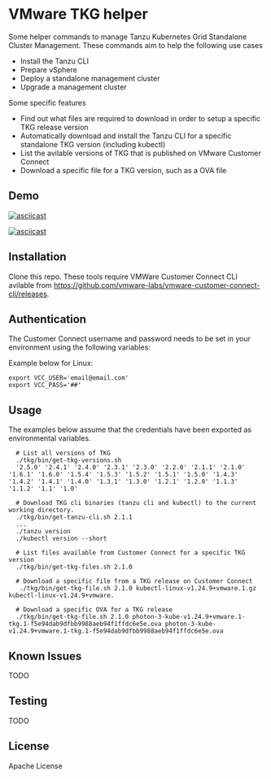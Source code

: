 # VMware TKG helper 

Some helper commands to manage Tanzu Kubernetes Grid Standalone Cluster Management.
These commands aim to help the following use cases

- Install the Tanzu CLI
- Prepare vSphere
- Deploy a standalone management cluster
- Upgrade a management cluster

Some specific features

- Find out what files are required to download in order to setup a specific TKG release version
- Automatically download and install the Tanzu CLI for a specific standalone TKG version (including kubectl) 
- List the avilable versions of TKG that is published on VMware Customer Connect
- Download a specific file for a TKG version, such as a OVA file

## Demo

[![asciicast](https://asciinema.org/a/jIGKSusKSOmTSIjinHzcn8tLI.svg)](https://asciinema.org/a/jIGKSusKSOmTSIjinHzcn8tLI)

[![asciicast](https://asciinema.org/a/bJMOlPe5F4mFLY0Rl6fiJSOp3.svg)](https://asciinema.org/a/bJMOlPe5F4mFLY0Rl6fiJSOp3)


## Installation

Clone this repo. These tools require VMWare Customer Connect CLI avilable from https://github.com/vmware-labs/vmware-customer-connect-cli/releases.

## Authentication

The Customer Connect username and password needs to be set in your environment using the following variables:

Example below for Linux:

```
export VCC_USER='email@email.com'
export VCC_PASS='##'
```


## Usage
The examples below assume that the credentials have been exported as environmental variables.


```
  # List all versions of TKG
  ./tkg/bin/get-tkg-versions.sh
  '2.5.0' '2.4.1' '2.4.0' '2.3.1' '2.3.0' '2.2.0' '2.1.1' '2.1.0' '1.6.1' '1.6.0' '1.5.4' '1.5.3' '1.5.2' '1.5.1' '1.5.0' '1.4.3' '1.4.2' '1.4.1' '1.4.0' '1.3.1' '1.3.0' '1.2.1' '1.2.0' '1.1.3' '1.1.2' '1.1' '1.0'

  # Download TKG cli binaries (tanzu cli and kubectl) to the current working directory.
  ./tkg/bin/get-tanzu-cli.sh 2.1.1
  ...
  ./tanzu version
  ./kubectl version --short

  # List files available from Customer Connect for a specific TKG version
  ./tkg/bin/get-tkg-files.sh 2.1.0

  # Download a specific file from a TKG release on Customer Connect
   ./tkg/bin/get-tkg-file.sh 2.1.0 kubectl-linux-v1.24.9+vmware.1.gz kubectl-linux-v1.24.9+vmware.

  # Download a specific OVA for a TKG release
  ./tkg/bin/get-tkg-file.sh 2.1.0 photon-3-kube-v1.24.9+vmware.1-tkg.1-f5e94dab9dfbb9988aeb94f1ffdc6e5e.ova photon-3-kube-v1.24.9+vmware.1-tkg.1-f5e94dab9dfbb9988aeb94f1ffdc6e5e.ova

```

## Known Issues

TODO


## Testing

TODO

## License
Apache License 
